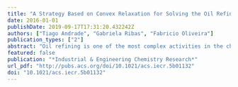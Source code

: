 ```yaml
---
title: "A Strategy Based on Convex Relaxation for Solving the Oil Refinery Operations Planning Problem"
date: 2016-01-01
publishDate: 2019-09-17T17:31:20.432242Z
authors: ["Tiago Andrade", "Gabriela Ribas", "Fabricio Oliveira"]
publication_types: ["2"]
abstract: "Oil refining is one of the most complex activities in the chemical industry due to its nonlinear nature, which ruins the convexity properties and prevents any guarantees of the global optimality of solutions obtained by local nonlinear programming (NLP) algorithms. Moreover, using global optimization algorithms is often not feasible because they typically require large computational efforts. This paper proposes the use of convex relaxations based on McCormick envelopes for the Refinery Operations Planning Problem (ROPP) that can be used to generate both initial solutions for the ROPP and to estimate optimality gaps for the solutions obtained. The results obtained using data from a real-world refinery suggest that the proposed approach can provide reasonably good solutions for the ROPP, even for cases in which there was no solution available using traditional local NLP algorithms. Furthermore, compared with a global optimization solver, the proposed heuristic is capable of obtaining better solutions in less computational time."
featured: false
publication: "*Industrial & Engineering Chemistry Research*"
url_pdf: "http://pubs.acs.org/doi/10.1021/acs.iecr.5b01132"
doi: "10.1021/acs.iecr.5b01132"
---
```


